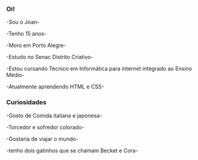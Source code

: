 ### Oi!

-Sou o Joan- 

-Tenho 15 anos- 

-Moro em Porto Alegre- 

-Estudo no Senac Distrito Criativo- 

-Estou cursando Técnico em Informática para internet integrado ao Ensino Médio- 

-Atualmente aprendendo HTML e CSS-


<h3>Curiosidades</h3>

-Gosto de Comida italiana e japonesa-

-Torcedor e sofredor colorado-

-Gostaria de viajar o mundo-

-tenho dois gatinhos que se chamam Becket e Cora-











